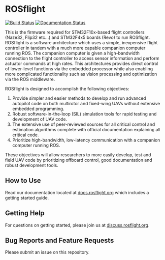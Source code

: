 # ROSflight
[![Build Status](https://travis-ci.org/rosflight/firmware.svg?branch=master)](https://travis-ci.org/rosflight/firmware)
[![Documentation Status](https://readthedocs.org/projects/rosflight/badge/?version=latest)](http://docs.rosflight.org/en/latest/?badge=latest)
<!--[![Documentation](https://codedocs.xyz/byu-magicc/ROSflight.svg)](https://codedocs.xyz/byu-magicc/ROSflight/) -->

This is the firmware required for STM32F10x-based flight controllers (Naze32, Flip32 etc...) and STM32F4x5 boards (Revo) to run ROSflight. ROSflight is a software architecture which uses a simple, inexpensive flight controller in tandem with a much more capable companion computer running ROS. The companion computer is given a high-bandwidth connection to the flight controller to access sensor information and perform actuator commands at high rates. This architectures provides direct control of lower-level functions via the embedded processor while also enabling more complicated functionality such as vision processing and optimization via the ROS middleware.

ROSflight is designed to accomplish the following objectives:

1. Provide simpler and easier methods to develop and run advanced autopilot code on both multirotor and fixed-wing UAVs without extensive embedded programming.
1. Robust software-in-the-loop (SIL) simulation tools for rapid testing and development of UAV code.
1. The extensive use of peer-reviewed sources for all critical control and estimation algorithms complete with official documentation explaining all critical code.
1. Prioritize high-bandwidth, low-latency communication with a companion computer running ROS.

These objectives will allow researchers to more easily develop, test and field UAV code by prioritizing offboard control, good documentation and robust development tools.

## How to Use ##

Read our documentation located at [docs.rosflight.org](http://docs.rosflight.org) which includes a getting started guide.

## Getting Help ##

For questions on getting started, please join us at [discuss.rosflight.org](https://discuss.rosflight.org/).

## Bug Reports and Feature Requests ##

Please submit an issue on this repository.
